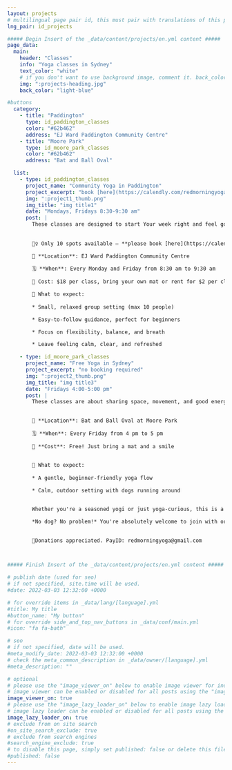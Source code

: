 ```yaml
---
layout: projects
# multilingual page pair id, this must pair with translations of this page. (This name must be unique)
lng_pair: id_projects

##### Begin Insert of the _data/content/projects/en.yml content #####
page_data:
  main:
    header: "Classes"
    info: "Yoga classes in Sydney"
    text_color: "white"
    # if you don't want to use background image, comment it. back_color will be activated.
    img: ":projects-heading.jpg"
    back_color: "light-blue"

#buttons
  category:
    - title: "Paddington"
      type: id_paddington_classes
      color: "#62b462"
      address: "EJ Ward Paddington Community Centre"
    - title: "Moore Park"
      type: id_moore_park_classes
      color: "#62b462"
      address: "Bat and Ball Oval"

  list:
    - type: id_paddington_classes
      project_name: "Community Yoga in Paddington"
      project_excerpt: "book [here](https://calendly.com/redmorningyoga/community-yoga-at-paddington-1)"
      img: ":project1_thumb.png"
      img_title: "img title1"
      date: "Mondays, Fridays 8:30-9:30 am"
      post: |
        These classes are designed to start Your week right and feel good in your own skin.
        
        
        🧘‍♀️ Only 10 spots available – **please book [here](https://calendly.com/redmorningyoga/community-yoga-at-paddington-1).**

        📍 **Location**: EJ Ward Paddington Community Centre
        
        🗓️ **When**: Every Monday and Friday from 8:30 am to 9:30 am
        
        💸 Cost: $18 per class, bring your own mat or rent for $2 per class. **First class is free!**

        🌿 What to expect:
        
        * Small, relaxed group setting (max 10 people)

        * Easy-to-follow guidance, perfect for beginners

        * Focus on flexibility, balance, and breath

        * Leave feeling calm, clear, and refreshed

    - type: id_moore_park_classes
      project_name: "Free Yoga in Sydney"
      project_excerpt: "no booking required"
      img: ":project2_thumb.png"
      img_title: "img title3"
      date: "Fridays 4:00-5:00 pm"
      post: |
        These classes are about sharing space, movement, and good energy with your body and pup!
        

        📍 **Location**: Bat and Ball Oval at Moore Park 
        
        🗓️ **When**: Every Friday from 4 pm to 5 pm
        
        💸 **Cost**: Free! Just bring a mat and a smile 

        
        🐾 What to expect:
        
        * A gentle, beginner-friendly yoga flow

        * Calm, outdoor setting with dogs running around


        Whether you're a seasoned yogi or just yoga-curious, this is a light-hearted, community-focused way to unwind with your dog and meet other locals who love         movement and furry companions. All dogs welcome — big, small, sleepy, or silly. 

        *No dog? No problem!* You're absolutely welcome to join with or without a furry friend — it's all about connection and community.

        
        🙏Donations appreciated. PayID: redmorningyoga@gmail.com



##### Finish Insert of the _data/content/projects/en.yml content #####

# publish date (used for seo)
# if not specified, site.time will be used.
#date: 2022-03-03 12:32:00 +0000

# for override items in _data/lang/[language].yml
#title: My title
#button_name: "My button"
# for override side_and_top_nav_buttons in _data/conf/main.yml
#icon: "fa fa-bath"

# seo
# if not specified, date will be used.
#meta_modify_date: 2022-03-03 12:32:00 +0000
# check the meta_common_description in _data/owner/[language].yml
#meta_description: ""

# optional
# please use the "image_viewer_on" below to enable image viewer for individual pages or posts (_posts/ or [language]/_posts folders).
# image viewer can be enabled or disabled for all posts using the "image_viewer_posts: true" setting in _data/conf/main.yml.
image_viewer_on: true
# please use the "image_lazy_loader_on" below to enable image lazy loader for individual pages or posts (_posts/ or [language]/_posts folders).
# image lazy loader can be enabled or disabled for all posts using the "image_lazy_loader_posts: true" setting in _data/conf/main.yml.
image_lazy_loader_on: true
# exclude from on site search
#on_site_search_exclude: true
# exclude from search engines
#search_engine_exclude: true
# to disable this page, simply set published: false or delete this file
#published: false
---
```


